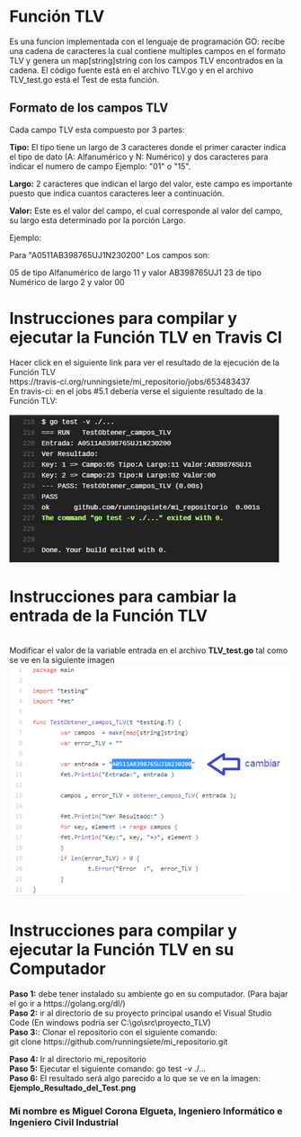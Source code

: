<h1>Función TLV</h1>
Es una funcion implementada con el lenguaje de programación GO: recibe una cadena de caracteres la cual contiene multiples campos en el formato TLV y genera un map[string]string con los campos TLV encontrados en la cadena. El código fuente está en el archivo TLV.go y en el archivo TLV_test.go está el Test de esta función. 

<br>
<h2>Formato de los campos TLV</h2>
Cada campo TLV esta compuesto por 3 partes:
<br>

<b>Tipo:</b> El tipo tiene un largo de 3 caracteres donde el primer caracter indica el tipo de dato (A: Alfanumérico y N: Numérico) y dos caracteres para indicar el numero de campo Ejemplo: "01" o "15".
<br>

<b>Largo:</b> 2 caracteres que indican el largo del valor, este campo es importante puesto que indica cuantos caracteres leer a continuación.
<br>

<b>Valor:</b> Este es el valor del campo, el cual corresponde al valor del campo, su largo esta determinado por la porción Largo.
<br>

Ejemplo:

Para "A0511AB398765UJ1N230200" Los campos son:

05 de tipo Alfanumérico de largo 11 y valor AB398765UJ1
23 de tipo Numérico de largo 2 y valor 00
<br>

<h1>Instrucciones para compilar y ejecutar la Función TLV en Travis CI</h1>
Hacer click en el siguiente link para ver el resultado de la ejecución de la Función TLV
<br>
https://travis-ci.org/runningsiete/mi_repositorio/jobs/653483437
<br>
En travis-ci: en el jobs #5.1 debería verse el siguiente resultado de la Función TLV: 
<br><br>
<img src="https://github.com/runningsiete/mi_repositorio/blob/master/Ejemplo_Resultado_del_Test.png" alt="Test Ejemplo">


<h1>Instrucciones para cambiar la entrada de la Función TLV</h1>
<br>
Modificar el valor de la variable entrada en el archivo <b>TLV_test.go</b> tal como se ve en la siguiente imagen
<br>
<img src="https://github.com/runningsiete/mi_repositorio/blob/master/Modificar_la_Entrada.png" alt="Cambiar la entrada">

<h1>Instrucciones para compilar y ejecutar la Función TLV en su Computador</h1>
<b>Paso 1:</b> debe tener instalado su ambiente go en su computador. (Para bajar el go ir a https://golang.org/dl/)
<br>
<b>Paso 2:</b> ir al directorio de su proyecto principal usando el Visual Studio Code (En windows podría ser C:\go\src\proyecto_TLV)
<br>
<b>Paso 3:</b>: Clonar el repositorio con el siguiente comando: 
<br>
        git clone https://github.com/runningsiete/mi_repositorio.git

<b>Paso 4:</b> Ir al directorio mi_repositorio
<br>
<b>Paso 5:</b> Ejecutar el siguiente comando:   go test -v ./...
<br>
<b>Paso 6:</b> El resultado será algo parecido a lo que se ve en la imagen: <b>Ejemplo_Resultado_del_Test.png</b>
<br>
<h3>Mi nombre es Miguel Corona Elgueta, Ingeniero Informático e Ingeniero Civil Industrial</h3>
<br>
